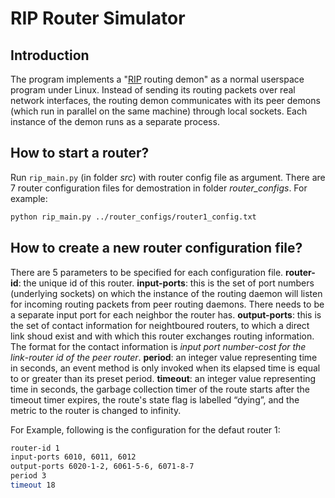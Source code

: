 # RIP Router Simulator

## Introduction
The program implements a "[RIP](https://en.wikipedia.org/wiki/Routing_Information_Protocol) routing demon" as a normal userspace program under Linux. Instead of sending its routing packets over real network interfaces, the routing demon communicates with its peer demons (which run in parallel on the same machine) through local sockets. Each instance of the demon runs as a separate process.

## How to start a router?

Run `rip_main.py` (in folder *src*) with router config file as argument. There are 7 router configuration files for demostration in folder *router_configs*. For example:

```bash
python rip_main.py ../router_configs/router1_config.txt
```
## How to create a new router configuration file?

There are 5 parameters to be specified for each configuration file.
**router-id**: the unique id of this router.
**input-ports**: this is the set of port numbers (underlying sockets) on which the instance of the routing daemon will listen for incoming routing packets from peer routing daemons. There needs to be a separate input port for each neighbor the router has.
**output-ports**: this is the set of contact information for neightboured routers, to which a direct link shoud exist and with which this router exchanges routing information. The format for the contact information is *input port number*-*cost for the link*-*router id of the peer router*.
**period**: an integer value representing time in seconds, an event method is only invoked when its elapsed time is equal to or greater than its preset period.
**timeout**: an integer value representing time in seconds, the garbage collection timer of the route starts after the timeout timer expires, the route's state flag is labelled “dying”, and the metric to the router is changed to infinity.

For Example, following is the configuration for the defaut router 1:
```bash
router-id 1
input-ports 6010, 6011, 6012
output-ports 6020-1-2, 6061-5-6, 6071-8-7
period 3
timeout 18
```
